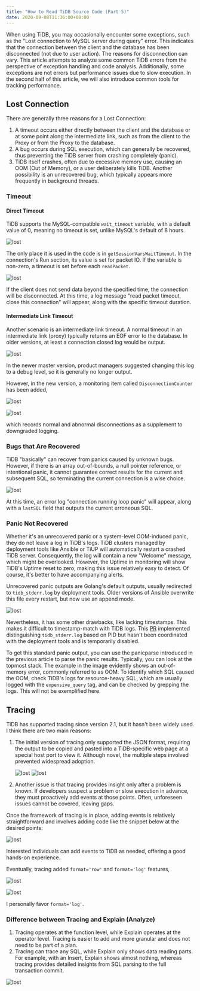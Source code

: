```yaml
---
title: "How to Read TiDB Source Code (Part 5)"
date: 2020-09-08T11:36:00+08:00
---
```


When using TiDB, you may occasionally encounter some exceptions, such as the "Lost connection to MySQL server during query" error. This indicates that the connection between the client and the database has been disconnected (not due to user action). The reasons for disconnection can vary. This article attempts to analyze some common TiDB errors from the perspective of exception handling and code analysis. Additionally, some exceptions are not errors but performance issues due to slow execution. In the second half of this article, we will also introduce common tools for tracking performance.

## Lost Connection

There are generally three reasons for a Lost Connection:

1. A timeout occurs either directly between the client and the database or at some point along the intermediate link, such as from the client to the Proxy or from the Proxy to the database.
1. A bug occurs during SQL execution, which can generally be recovered, thus preventing the TiDB server from crashing completely (panic).
1. TiDB itself crashes, often due to excessive memory use, causing an OOM (Out of Memory), or a user deliberately kills TiDB. Another possibility is an unrecovered bug, which typically appears more frequently in background threads.

### Timeout

#### Direct Timeout

TiDB supports the MySQL-compatible `wait_timeout` variable, with a default value of 0, meaning no timeout is set, unlike MySQL's default of 8 hours.

![lost](/posts/images/20200908132926.png)

The only place it is used in the code is in `getSessionVarsWaitTimeout`. In the connection's Run section, its value is set for packet IO. If the variable is non-zero, a timeout is set before each `readPacket`.

![lost](/posts/images/20200908134545.png)

If the client does not send data beyond the specified time, the connection will be disconnected. At this time, a log message "read packet timeout, close this connection" will appear, along with the specific timeout duration.

#### Intermediate Link Timeout

Another scenario is an intermediate link timeout. A normal timeout in an intermediate link (proxy) typically returns an EOF error to the database. In older versions, at least a connection closed log would be output.

![lost](/posts/images/20200908141322.png)

In the newer master version, product managers suggested changing this log to a debug level, so it is generally no longer output.

However, in the new version, a monitoring item called `DisconnectionCounter` has been added,

![lost](/posts/images/20200908141537.png)

![lost](/posts/images/20200908142131.png)

which records normal and abnormal disconnections as a supplement to downgraded logging.

### Bugs that Are Recovered

TiDB "basically" can recover from panics caused by unknown bugs. However, if there is an array out-of-bounds, a null pointer reference, or intentional panic, it cannot guarantee correct results for the current and subsequent SQL, so terminating the current connection is a wise choice.

![lost](/posts/images/20200908143849.png)

At this time, an error log "connection running loop panic" will appear, along with a `lastSQL` field that outputs the current erroneous SQL.

### Panic Not Recovered

Whether it's an unrecovered panic or a system-level OOM-induced panic, they do not leave a log in TiDB's logs. TiDB clusters managed by deployment tools like Ansible or TiUP will automatically restart a crashed TiDB server. Consequently, the log will contain a new "Welcome" message, which might be overlooked. However, the Uptime in monitoring will show TiDB's Uptime reset to zero, making this issue relatively easy to detect. Of course, it's better to have accompanying alerts.

Unrecovered panic outputs are Golang's default outputs, usually redirected to `tidb_stderr.log` by deployment tools. Older versions of Ansible overwrite this file every restart, but now use an append mode.

![lost](/posts/images/15992142135768.png)

Nevertheless, it has some other drawbacks, like lacking timestamps. This makes it difficult to timestamp-match with TiDB logs. This [PR](https://github.com/pingcap/tidb/pull/18310) implemented distinguishing `tidb_stderr.log` based on PID but hasn't been coordinated with the deployment tools and is temporarily disabled.

To get this standard panic output, you can use the panicparse introduced in the previous article to parse the panic results. Typically, you can look at the topmost stack. The example in the image evidently shows an out-of-memory error, commonly referred to as OOM. To identify which SQL caused the OOM, check TiDB's logs for resource-heavy SQL, which are usually logged with the `expensive_query` tag, and can be checked by grepping the logs. This will not be exemplified here.

## Tracing

TiDB has supported tracing since version 2.1, but it hasn't been widely used. I think there are two main reasons:

1. The initial version of tracing only supported the JSON format, requiring the output to be copied and pasted into a TiDB-specific web page at a special host port to view it. Although novel, the multiple steps involved prevented widespread adoption.

    ![lost](/posts/images/20200908164836.png)
    ![lost](/posts/images/trace-view.png)

1. Another issue is that tracing provides insight only after a problem is known. If developers suspect a problem or slow execution in advance, they must proactively add events at those points. Often, unforeseen issues cannot be covered, leaving gaps.

Once the framework of tracing is in place, adding events is relatively straightforward and involves adding code like the snippet below at the desired points:

![lost](/posts/images/20200908165442.png)

Interested individuals can add events to TiDB as needed, offering a good hands-on experience.

Eventually, tracing added `format='row'` and `format='log'` features,

![lost](/posts/images/20200908165729.png)

![lost](/posts/images/20200908165805.png)

I personally favor `format='log'`.

### Difference between Tracing and Explain (Analyze)

1. Tracing operates at the function level, while Explain operates at the operator level. Tracing is easier to add and more granular and does not need to be part of a plan.
1. Tracing can trace any SQL, while Explain only shows data reading parts. For example, with an Insert, Explain shows almost nothing, whereas tracing provides detailed insights from SQL parsing to the full transaction commit.

![lost](/posts/images/20200908170040.png)
